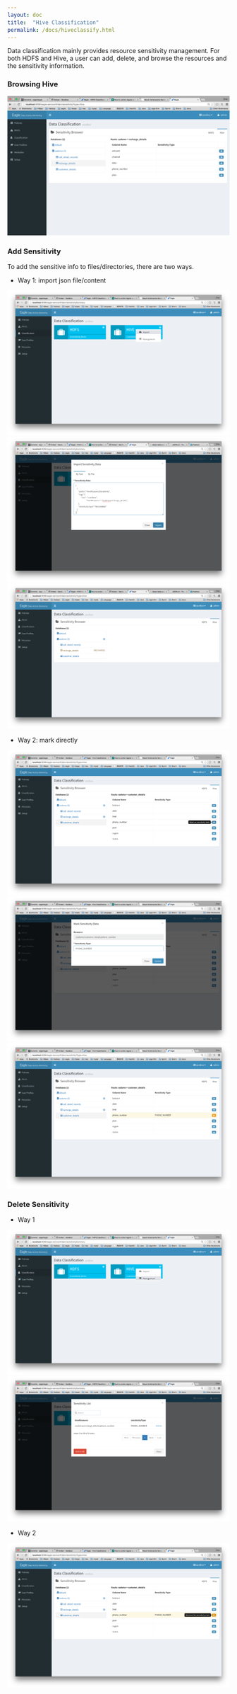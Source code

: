 ```yaml
---
layout: doc
title:  "Hive Classification"
permalink: /docs/hiveclassify.html
---
```


Data classification mainly provides resource sensitivity management. For both HDFS and Hive, a user can add, delete, and browse the resources and the
sensitivity information.

### Browsing Hive
![Hive classification](/images/docs/hiveBrowse.png)

### Add Sensitivity

To add the sensitive info to files/directories, there are two ways.

* Way 1: import json file/content

![Hive classification](/images/docs/hiveImport.png)
![Hive classification](/images/docs/hiveImport2.png)
![Hive classification](/images/docs/hiveImport3.png)

* Way 2: mark directly

![Hive classification](/images/docs/hiveMark.png)
![Hive classification](/images/docs/hiveMark2.png)
![Hive classification](/images/docs/hiveMark3.png)

### Delete Sensitivity

* Way 1

![Hive classification](/images/docs/hiveDelete.png)
![Hive classification](/images/docs/hiveDelete2.png)

* Way 2

![Hive classification](/images/docs/hiveRemove.png)